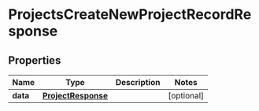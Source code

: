

# ProjectsCreateNewProjectRecordResponse


## Properties

| Name | Type | Description | Notes |
|------------ | ------------- | ------------- | -------------|
|**data** | [**ProjectResponse**](ProjectResponse.md) |  |  [optional] |




